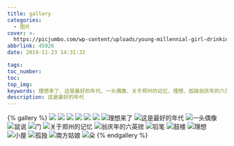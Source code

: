```yaml
---
title: gallery
categories:
  - 图片
cover: >-
  https://picjumbo.com/wp-content/uploads/young-millennial-girl-drinking-lemonade-and-overlooking-the-city-2210x1473.jpg
abbrlink: 45926
date: 2019-11-23 14:31:32

tags:
toc_number:
toc:
top_img:
keywords: 理想来了、这是最好的年代、一头偶像、关于郑州的记忆、理想、孤独翁庆年的六英镑
description: 这是最好的年代
---
```

{% gallery %}
![](https://gratisography.com/wp-content/uploads/2019/10/gratisography-scary-pumpkin-hand-900x600.jpg)
![](https://gratisography.com/wp-content/uploads/2019/10/gratisography-fresh-fish-dinner-900x600.jpg)
![](https://gratisography.com/wp-content/uploads/2019/10/gratisography-mountain-cloud-landscape-900x600.jpg)
![](https://picjumbo.com/wp-content/uploads/iphone-free-stock-photos-2210x3315.jpg)
![](https://picjumbo.com/wp-content/uploads/young-millennial-girl-drinking-lemonade-and-overlooking-the-city-2210x1473.jpg)
![](https://picjumbo.com/wp-content/uploads/modern-graphic-designer-essentials_free_stock_photos_picjumbo_HNCK4919-2210x1474.jpg)
![理想来了](https://img2.jiemian.com/jiemian/original/20170317/148972035174084700_a580xH.jpg)
![这是最好的年代](https://img3.jiemian.com/jiemian/original/20170317/148972035195065700_a580xH.jpg)
![一头偶像](https://img2.jiemian.com/jiemian/original/20170317/148972035222163500_a580xH.jpg)
![鼠说](https://img2.jiemian.com/jiemian/original/20170317/148972035236850400_a580xH.jpg)
![门](https://img3.jiemian.com/jiemian/original/20170317/148972035244352400_a580xH.jpg)
![关于郑州的记忆](https://img3.jiemian.com/jiemian/original/20170317/148972035256269100_a580xH.jpg)
![翁庆年的六英镑](https://img3.jiemian.com/jiemian/original/20170317/148972035312074800_a580xH.jpg)
![铅笔](https://img2.jiemian.com/jiemian/original/20170317/148972035336167600_a580xH.jpg)
![鼓楼](https://img1.jiemian.com/jiemian/original/20170317/148972035383314100_a580xH.jpg)
![理想](https://img3.jiemian.com/jiemian/original/20170317/148972035413541000_a580xH.jpg)
![小屋](https://img3.jiemian.com/jiemian/original/20170317/148972035424469900_a580xH.jpg)
![孤独](https://img3.jiemian.com/jiemian/original/20170317/148972035424469900_a580xH.jpg)
![南方姑娘](https://img1.jiemian.com/jiemian/original/20170317/148972035460831500_a580xH.jpg)
![朵](https://img1.jiemian.com/jiemian/original/20170317/148972035480973900_a580xH.jpg)
{% endgallery %}
